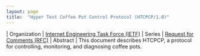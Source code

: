 ```yaml
---
layout: page
title:  "Hyper Text Coffee Pot Control Protocol (HTCPCP/1.0)"
---
```


| Organization | [Internet Engineering Task Force (IETF)](..)
| Series | [Request for Comments (RFC)](..)
| Abstract | This document describes HTCPCP, a protocol for controlling, monitoring, and diagnosing coffee pots.